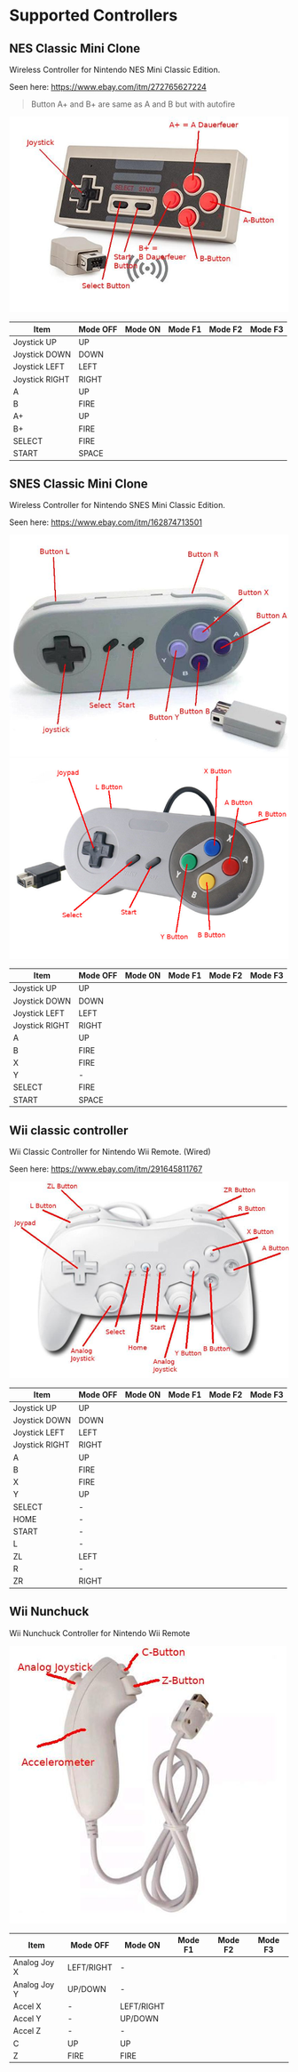 # Supported Controllers

## NES Classic Mini Clone
Wireless Controller for Nintendo NES Mini Classic Edition.

Seen here: https://www.ebay.com/itm/272765627224
> Button A+ and B+ are same as A and B but with autofire

![NES Classic Mini Clone](nes_classic_mini_clone.jpg)

| Item          |Mode OFF  |Mode ON   |Mode F1   |Mode F2   |Mode F3   |
| --------------|----------|----------|----------|----------|----------|
| Joystick UP   |UP        |          |          |          |          |
| Joystick DOWN |DOWN      |          |          |          |          |
| Joystick LEFT |LEFT      |          |          |          |          |
| Joystick RIGHT|RIGHT     |          |          |          |          |
| A             |UP        |          |          |          |          |
| B             |FIRE      |          |          |          |          |
| A+            |UP        |          |          |          |          |
| B+            |FIRE      |          |          |          |          |
| SELECT        |FIRE      |          |          |          |          |
| START         |SPACE     |          |          |          |          |



## SNES Classic Mini Clone
Wireless Controller for Nintendo SNES Mini Classic Edition.

Seen here: https://www.ebay.com/itm/162874713501

![SNES Classic Mini Clone](snes_classic_mini_clone.jpg)
![SNES Classic Mini Clone](snes_classic_mini_clone_wired.jpg)

| Item          |Mode OFF  |Mode ON   |Mode F1   |Mode F2   |Mode F3   |
| --------------|----------|----------|----------|----------|----------|
| Joystick UP   |UP        |          |          |          |          |
| Joystick DOWN |DOWN      |          |          |          |          |
| Joystick LEFT |LEFT      |          |          |          |          |
| Joystick RIGHT|RIGHT     |          |          |          |          |
| A             |UP        |          |          |          |          |
| B             |FIRE      |          |          |          |          |
| X             |FIRE      |          |          |          |          |
| Y             |-         |          |          |          |          |
| SELECT        |FIRE      |          |          |          |          |
| START         |SPACE     |          |          |          |          |

## Wii classic controller
Wii Classic Controller for Nintendo Wii Remote. (Wired)

Seen here: https://www.ebay.com/itm/291645811767

![Wii Classic](wii_classic.jpg)

| Item          |Mode OFF  |Mode ON   |Mode F1   |Mode F2   |Mode F3   |
| --------------|----------|----------|----------|----------|----------|
| Joystick UP   |UP        |          |          |          |          |
| Joystick DOWN |DOWN      |          |          |          |          |
| Joystick LEFT |LEFT      |          |          |          |          |
| Joystick RIGHT|RIGHT     |          |          |          |          |
| A             |UP        |          |          |          |          |
| B             |FIRE      |          |          |          |          |
| X             |FIRE      |          |          |          |          |
| Y             |UP        |          |          |          |          |
| SELECT        |-         |          |          |          |          |
| HOME          |-         |          |          |          |          |
| START         |-         |          |          |          |          |
| L             |-         |          |          |          |          |
| ZL            |LEFT      |          |          |          |          |
| R             |-         |          |          |          |          |
| ZR            |RIGHT     |          |          |          |          |

## Wii Nunchuck
Wii Nunchuck Controller for Nintendo Wii Remote

![Wii Nunchuk](wii_nunchuk.jpg)

| Item          |Mode OFF  |Mode ON   |Mode F1   |Mode F2   |Mode F3   |
| --------------|----------|----------|----------|----------|----------|
| Analog Joy X  |LEFT/RIGHT|-         |          |          |          |
| Analog Joy Y  |UP/DOWN   |-         |          |          |          |
| Accel X       |-         |LEFT/RIGHT|          |          |          |
| Accel Y       |-         |UP/DOWN   |          |          |          |
| Accel Z       |-         |-         |          |          |          |
| C             |UP        |UP        |          |          |          |
| Z             |FIRE      |FIRE      |          |          |          |
